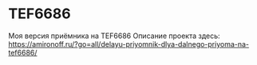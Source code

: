 # TEF6686
Моя версия приёмника на TEF6686
Описание проекта здесь: https://amironoff.ru/?go=all/delayu-priyomnik-dlya-dalnego-priyoma-na-tef6686/
